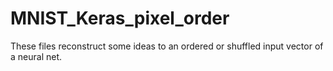 # MNIST_Keras_pixel_order
These files reconstruct some ideas to an ordered or shuffled input vector of a neural net. 
